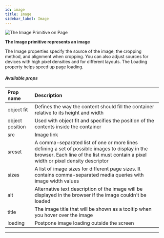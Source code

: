 ```yaml
---
id: image
title: Image
sidebar_label: Image
---
```


![The Image Primitive on Page](/scr/primitives-image.png)

**The Image primitive represents an image**

The Image properties specify the source of the image, the cropping method, and alignment when cropping. You can also adjust sources for devices with high pixel densities and for different layouts. The Loading property helps speed up page loading.

##### Available props

| Prop name       | Description                                                                                                                                                                           |
| :-------------- | :------------------------------------------------------------------------------------------------------------------------------------------------------------------------------------ |
| object fit      | Defines the way the content should fill the container relative to its height and width                                                                                                |
| object position | Used with object fit and specifies the position of the contents inside the container                                                                                                  |
| src             | Image link                                                                                                                                                                            |
| srcset          | A comma-separated list of one or more lines defining a set of possible images to display in the browser. Each line of the list must contain a pixel width or pixel density descriptor |
| sizes           | A list of image sizes for different page sizes. It contains comma-separated media queries with image width values                                                                     |
| alt             | Alternative text description of the image will be displayed in the browser if the image couldn't be loaded                                                                            |
| title           | The image title that will be shown as a tooltip when you hover over the image                                                                                                         |
| loading         | Postpone image loading outside the screen                                                                                                                                             |

---
